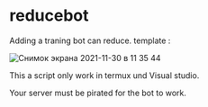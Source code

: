 # reducebot
Adding a traning bot can reduce.
template : 

![Снимок экрана 2021-11-30 в 11 35 44](https://user-images.githubusercontent.com/68101241/144041908-b81a4d2d-abc9-4dd6-b176-fe22c927a6d3.png)

This a script only work in termux und Visual studio.


Your server must be pirated for the bot to work.
